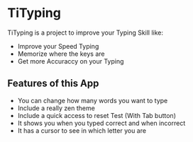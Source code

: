 # TiTyping

TiTyping is a project to improve your Typing Skill like:

+ Improve your Speed Typing
+ Memorize where the keys are
+ Get more Accuraccy on your Typing

## Features of this App

+ You can change how many words you want to type
+ Include a really zen theme
+ Include a quick access to reset Test (With Tab button)
+ It shows you when you typed correct and when incorrect
+ It has a cursor to see in which letter you are
